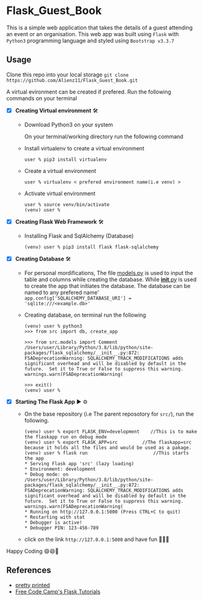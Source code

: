# Flask_Guest_Book

This is a simple web application that takes the details of a guest attending an event or an organisation. This web app was built using `Flask` with `Python3` programming language and styled using `Bootstrap v3.3.7`

## Usage

Clone this repo into your local storage
`git clone https://github.com/Alienz11/Flask_Guest_Book.git`

A virtual evironment can be created if prefered. Run the following commands on your terminal

- [x] **Creating Virtual environment** :hammer_and_wrench:

  - Download Python3 on your system

    On your terminal/working directory run the following command

  - Install virtualenv to create a virtual environment

    ```
    user % pip3 install virtualenv
    ```

  - Create a virtual environment

    ```
    user % virtualenv < prefered environment name(i.e venv) >
    ```

  - Activate virtual environment

    ```
    user % source venv/bin/activate
    (venv) user %
    ```

- [x] **Creating Flask Web Framework** :hammer_and_wrench:

  - Installing Flask and SqlAlchemy (Database)

    ```
    (venv) user % pip3 install flask flask-sqlalchemy
    ```

- [x] **Creating Database** :hammer_and_wrench:

  - For personal mordifications, The file [models.py](src/models.py) is used to input the table and columns while creating the database. While [**init**.py](src/__init__.py) is used to create the app that initiates the database. The database can be named to any prefered name'
    `app.config['SQLALCHEMY_DATABASE_URI'] = 'sqlite:///<example.db>'`

  - Creating database, on terminal run the following

    ```
    (venv) user % python3
    >>> from src import db, create_app

    >>> from src.models import Comment
    /Users/user/Library/Python/3.8/lib/python/site-packages/flask_sqlalchemy/__init__.py:872: FSADeprecationWarning: SQLALCHEMY_TRACK_MODIFICATIONS adds significant overhead and will be disabled by default in the future.  Set it to True or False to suppress this warning.
    warnings.warn(FSADeprecationWarning(

    >>> exit()
    (venv) user %
    ```

- [x] **Starting The Flask App** :arrow_forward: :gear:

  - On the base repository (i.e The parent reposotory for `src/`), run the following.

    ```
    (venv) user % export FLASK_ENV=development    //This is to make the flaskapp run on debug mode
    (venv) user % export FLASK_APP=src         //The flaskapp=src because it holds all the files and would be used as a pakage.
    (venv) user % flask run                        //This starts the app
    * Serving Flask app 'src' (lazy loading)
    * Environment: development
    * Debug mode: on
    /Users/user/Library/Python/3.8/lib/python/site-packages/flask_sqlalchemy/__init__.py:872: FSADeprecationWarning: SQLALCHEMY_TRACK_MODIFICATIONS adds significant overhead and will be disabled by default in the future.  Set it to True or False to suppress this warning.
    warnings.warn(FSADeprecationWarning(
    * Running on http://127.0.0.1:5000 (Press CTRL+C to quit)
    * Restarting with stat
    * Debugger is active!
    * Debugger PIN: 123-456-789
    ```

  - click on the link `http://127.0.0.1:5000` and have fun :rocket::rocket::rocket:

Happy Coding :smile::smile::rocket:

## References

- [pretty printed](https://www.youtube.com/c/PrettyPrintedTutorials)
- [Free Code Camp's Flask Tutorials](https://www.youtube.com/c/Freecodecamp)

